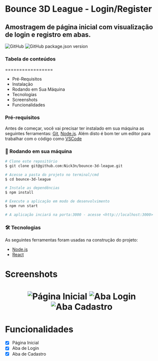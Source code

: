 # Bounce 3D League - Login/Register
## Amostragem de página inicial com visualização de login e registro em abas.
![GitHub](https://img.shields.io/github/license/Nick3n/bounce-3d-league)
![GitHub package.json version](https://img.shields.io/github/package-json/v/Nick3n/bounce-3d-league)

### Tabela de conteúdos
=================

 * Pré-Requisitos
 * Instalação
 * Rodando em Sua Máquina
 * Tecnologias
 * Screenshots
 * Funcionalidades

### Pré-requisitos

Antes de começar, você vai precisar ter instalado em sua máquina as seguintes ferramentas:
[Git](https://git-scm.com), [Node.js](https://nodejs.org/en/). 
Além disto é bom ter um editor para trabalhar com o código como [VSCode](https://code.visualstudio.com/)

### 🎲 Rodando em sua máquina

```bash
# Clone este repositório
$ git clone git@github.com:Nick3n/bounce-3d-league.git

# Acesse a pasta do projeto no terminal/cmd
$ cd bounce-3d-league

# Instale as dependências
$ npm install

# Execute a aplicação em modo de desenvolvimento
$ npm run start

# A aplicação inciará na porta:3000 - acesse <http://localhost:3000>
```

### 🛠 Tecnologias

As seguintes ferramentas foram usadas na construção do projeto:

- [Node.js](https://nodejs.org/en/)
- [React](https://pt-br.reactjs.org/)

# Screenshots
<h1 align="center">
  <img alt="Página Inicial" title="#PaginaInicial" src="https://imgur.com/yQClDRa.png" />
  <img alt="Aba Login" title="#AbaLogin" src="https://imgur.com/xPKo6BS.png" />
  <img alt="Aba Cadastro" title="#AbaCadastro" src="https://imgur.com/vX6XfBT.png" />
</h1>

 # 	Funcionalidades
- [x] Página Inicial
- [x] Aba de Login
- [x] Aba de Cadastro
